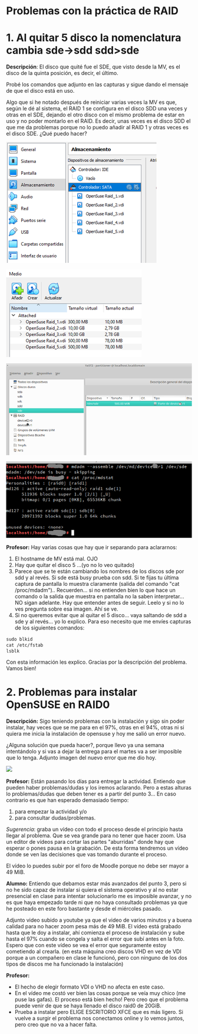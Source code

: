 
# Problemas con la práctica de RAID

# 1. Al quitar 5 disco la nomenclatura cambia sde->sdd sdd>sde

**Descripción**: El disco que quité fue el SDE, que visto desde la MV, es el disco de la quinta posición, es decir, el último.

Probé los comandos que adjunto en las capturas y sigue dando el mensaje de que el disco está en uso.

Algo que si he notado después de reiniciar varias veces la MV es que, según le dé al sistema, el RAID 1 se configura en el disco SDD una veces y otras en el SDE, dejando el otro disco con el mismo problema de estar en uso y no poder montarlo en el RAID. Es decir, unas veces es el disco SDD el que me da problemas porque no lo puedo añadir al RAID 1 y otras veces es el disco SDE. ¿Qué puedo hacer?

![](01/vbox-discos.png)

![](01/vbox-ficheros.png)

![](01/mv-particiones.png)

![](01/mv-comandos.png)

**Profesor:**
Hay varias cosas que hay que ir separando para aclararnos:
1) El hostname de MV está mal. OJO
2) Hay que quitar el disco 5 ...(yo no lo veo quitado)
3) Parece que se te están cambiando los nombres de los discos sde por sdd y al revés. Si sde está busy prueba con sdd. Si te fijas tu última captura de pantalla lo muestra claramente (salida del comando "cat /proc/mdadm").. Recuerden... si no entienden bien lo que hace un comando o la salida que muestra en pantalla no la saben interpretar... NO sigan adelante. Hay que entender antes de seguir. Leelo y si no lo ves pregunta sobre esa imagen. Ahí se ve.
4) Si no queremos evitar que al quitar el 5 disco... vaya saltando de sdd a sde y al revés... yo lo explico. Para eso necesito que me envíes capturas de los siguientes comandos:

```
sudo blkid
cat /etc/fstab
lsblk
```

Con esta información les explico. Gracias por la descripción del problema. Vamos bien!

# 2. Problemas para instalar OpenSUSE en RAID0

**Descripción:** Sigo teniendo problemas con la instalación y sigo sin poder instalar, hay veces que se me para en el 97%, otras en el 94%, otras ni si quiera me inicia la instalación de opensuse y hoy me salió un error nuevo.

¿Alguna solución que pueda hacer?, porque llevo ya una semana intentándolo y si vas a dejar la entrega para el martes va a ser imposible que lo tenga. Adjunto imagen del nuevo error que me dio hoy.

![](02/mv-instalacion-raid0.png)

**Profesor:** Están pasando los días para entregar la actividad.
Entiendo que pueden haber problemas/dudas y los iremos aclarando. Pero a estas alturas lo problemas/dudas que deben tener es a partir del punto 3...
En caso contrario es que han esperado demasiado tiempo:
1. para empezar la actividad y/o
2. para consultar dudas/problemas.

_Sugerencia_: graba un vídeo con todo el proceso desde el principio hasta llegar al problema. Que se vea grande para no tener que hacer zoom. Usa un editor de vídeos para cortar las partes "aburridas" donde hay que esperar o pones pausa en la grabación. De esta forma tendremos un vídeo donde se ven las decisiones que vas tomando durante el proceso.

El vídeo lo puedes subir por el foro de Moodle porque no debe ser mayor a 49 MiB.

**Alumno:** Entiendo que debamos estar más avanzados del punto 3, pero si no he sido capaz de instalar si quiera el sistema operativo y al no estar presencial en clase para intentar solucionarlo me es imposible avanzar, y no es que haya empezado tarde ni que no haya consultado problemas ya que he posteado en este foro bastante y desde el miércoles pasado.

Adjunto video subido a youtube ya que el video de varios minutos y a buena calidad para no hacer zoom pesa más de 49 MiB. El vídeo está grabado hasta que le doy a instalar, ahí comienza el proceso de instalación y sube hasta el 97% cuando se congela y salta el error que subí antes en la foto. Espero que con este vídeo se vea el error que seguramente estoy cometiendo al crearla. (en esta máquina creo discos VHD en vez de VDI porque a un compañero en clase le funcionó, pero con ninguno de los dos tipos de discos me ha funcionado la instalación)

**Profesor:**
* El hecho de elegir formato VDI o VHD no afecta en este caso.
* En el vídeo me costó ver bien las cosas porque se veía muy chico (me puse las gafas). El proceso está bien hecho! Pero creo que el problema puede venir de que se haya llenado el disco raid0 de 20GiB.
* Prueba a instalar pero ELIGE ESCRITORIO XFCE que es más ligero. Si vuelve a surgir el problema nos conectamos online y lo vemos juntos, pero creo que no va a hacer falta.
